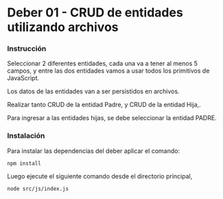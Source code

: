 # Deber 01 - CRUD de entidades utilizando archivos

### Instrucción

Seleccionar 2 diferentes entidades, cada una va a tener al menos 5 campos, y entre las dos entidades vamos a usar todos los primitivos de JavaScript.

Los datos de las entidades van a ser persistidos en archivos.
 
Realizar tanto CRUD de la entidad Padre, y CRUD de la entidad Hija,.
 
Para ingresar a las entidades hijas, se debe seleccionar la entidad PADRE.


### Instalación

Para instalar las dependencias del deber aplicar el comando:
```
npm install
```

Luego ejecute el siguiente comando desde el directorio principal,
```
node src/js/index.js
```

